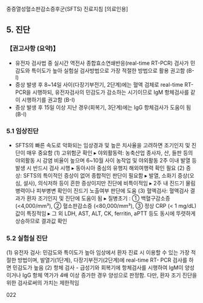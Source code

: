 중증열성혈소판감소증후군(SFTS) 진료지침 [의료인용]

## 5. 진단

### 【권고사항 (요약)】
- 유전자 검사법 중 실시간 역전사 종합효소연쇄반응(real-time RT-PCR) 검사가 민감도와 특이도가 높아 실험실 검사방법으로 가장 적절한 방법으로 활용 권고함 (B-I)
- 증상 발생 후 8~14일 사이(다장기부전기, 2단계)에는 혈액 검체로 real-time RT- PCR을 시행하되, 유전자검사의 민감도가 감소하는 시기이므로 IgM 항체검사를 같이 시행하기를 권고함 (B-I)
- 증상 발생 후 15일 이상 지난 경우(회복기, 3단계)에는 IgG 항체검사가 도움이 됨 (B-I)

### 5.1 임상진단
- SFTS의 빠른 속도로 악화되는 임상경과 및 높은 치사율을 고려하면 조기인지 및 진단이 매우 중요함
(1) 고위험군 확인
    ▸ 야외활동력: 농축산업 종사자, 산, 들판 등의 야외활동 시 감염 비율이 높으며 6~10월 사이 농작업 및 야외활동 2주 이내 발열 등 발생 시 반드시 검사 시행
    ▸ 동아시아 중심의 유행지 해외여행력 확인 필요
(2) 증상: SFTS의 특이적인 증상이 없어 종합적인 판단이 필요함
    ▸ 발열, 소화기 증상(오심, 설사), 의식저하 등이 흔한 증상이지만 진단에 비특이적임
    ▸ 2주 내 진드기 물림 병력이나 피부병변 확인이 진드기 노출여부 판단에 도움
(3) 혈액검사: 혈액검사 결과가 환자 조기인지 및 진단에 도움이 됨
    ▸ 질병초기 : ① 백혈구감소증 (<4,000/mm³), ② 혈소판감소증 (<80,000/mm³), ③ 정상 CRP (< 1 mg/dL) 값이 특징적임
    ▸ 그 외 LDH, AST, ALT, CK, ferritin, aPTT 등도 동시에 뚜렷하게 상승하므로 결과값 확인

### 5.2 실험실 진단
(1) 유전자 검사: 민감도와 특이도가 높아 임상에서 환자 진료 시 이용할 수 있는 가장 적절한 방법이며, 발열기(1단계), 다장기부전기(2단계)에 real-time RT- PCR 검사를 하면 민감도가 높음
(2) 항체 검사
    - 급성기와 회복기에 항체검사를 시행하여 IgM이 양성이거나 IgG 항체 역가가 4배 이상 증가한 경우 양성으로 판정함. 다만, 환자 조기 진단을 위한 검사로써의 가치는 제한적임

<PAGE>022